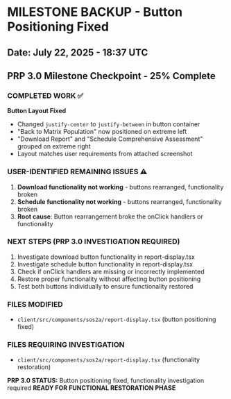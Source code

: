 # MILESTONE BACKUP - Button Positioning Fixed
## Date: July 22, 2025 - 18:37 UTC
## PRP 3.0 Milestone Checkpoint - 25% Complete

### COMPLETED WORK ✅
**Button Layout Fixed**
- Changed `justify-center` to `justify-between` in button container
- "Back to Matrix Population" now positioned on extreme left
- "Download Report" and "Schedule Comprehensive Assessment" grouped on extreme right
- Layout matches user requirements from attached screenshot

### USER-IDENTIFIED REMAINING ISSUES ⚠️
1. **Download functionality not working** - buttons rearranged, functionality broken
2. **Schedule functionality not working** - buttons rearranged, functionality broken
3. **Root cause**: Button rearrangement broke the onClick handlers or functionality

### NEXT STEPS (PRP 3.0 INVESTIGATION REQUIRED)
1. Investigate download button functionality in report-display.tsx
2. Investigate schedule button functionality in report-display.tsx  
3. Check if onClick handlers are missing or incorrectly implemented
4. Restore proper functionality without affecting button positioning
5. Test both buttons individually to ensure functionality restored

### FILES MODIFIED
- `client/src/components/sos2a/report-display.tsx` (button positioning fixed)

### FILES REQUIRING INVESTIGATION
- `client/src/components/sos2a/report-display.tsx` (functionality restoration)

**PRP 3.0 STATUS:** Button positioning fixed, functionality investigation required
**READY FOR FUNCTIONAL RESTORATION PHASE**